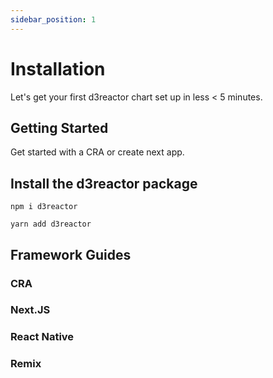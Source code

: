 ```yaml
---
sidebar_position: 1
---
```


# Installation

Let's get your first d3reactor chart set up in less < 5 minutes.

## Getting Started

Get started with a CRA or create next app.

## Install the d3reactor package


```shell
npm i d3reactor
```

```shell
yarn add d3reactor
```

## Framework Guides

### CRA

### Next.JS

### React Native

### Remix

